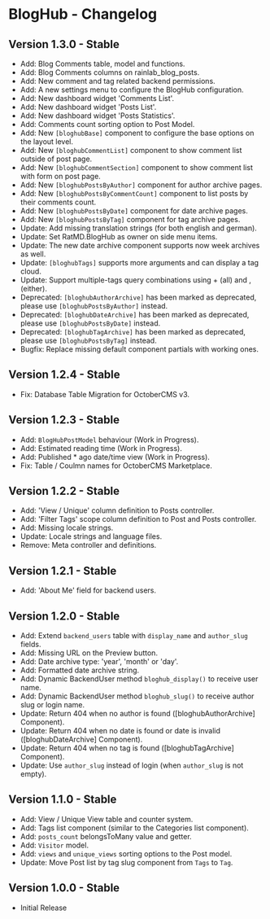 BlogHub - Changelog
===================

Version 1.3.0 - Stable
----------------------
- Add: Blog Comments table, model and functions.
- Add: Blog Comments columns on rainlab_blog_posts.
- Add: New comment and tag related backend permissions.
- Add: A new settings menu to configure the BlogHub configuration.
- Add: New dashboard widget 'Comments List'.
- Add: New dashboard widget 'Posts List'.
- Add: New dashboard widget 'Posts Statistics'.
- Add: Comments count sorting option to Post Model.
- Add: New `[bloghubBase]` component to configure the base options on the layout level.
- Add: New `[bloghubCommentList]` component to show comment list outside of post page.
- Add: New `[bloghubCommentSection]` component to show comment list with form on post page.
- Add: New `[bloghubPostsByAuthor]` component for author archive pages.
- Add: New `[bloghubPostsByCommentCount]` component to list posts by their comments count.
- Add: New `[bloghubPostsByDate]` component for date archive pages.
- Add: New `[bloghubPostsByTag]` component for tag archive pages.
- Update: Add missing translation strings (for both english and german).
- Update: Set RatMD.BlogHub as owner on side menu items.
- Update: The new date archive component supports now week archives as well.
- Update: `[bloghubTags]` supports more arguments and can display a tag cloud.
- Update: Support multiple-tags query combinations using + (all) and , (either).
- Deprecated: `[bloghubAuthorArchive]` has been marked as deprecated, please use `[bloghubPostsByAuthor]` instead.
- Deprecated: `[bloghubDateArchive]` has been marked as deprecated, please use `[bloghubPostsByDate]` instead.
- Deprecated: `[bloghubTagArchive]` has been marked as deprecated, please use `[bloghubPostsByTag]` instead.
- Bugfix: Replace missing default component partials with working ones.

Version 1.2.4 - Stable
----------------------
- Fix: Database Table Migration for OctoberCMS v3.

Version 1.2.3 - Stable
----------------------
- Add: `BlogHubPostModel` behaviour (Work in Progress).
- Add: Estimated reading time (Work in Progress).
- Add: Published * ago date/time view (Work in Progress).
- Fix: Table / Coulmn names for OctoberCMS Marketplace.

Version 1.2.2 - Stable
----------------------
- Add: 'View / Unique' column definition to Posts controller.
- Add: 'Filter Tags' scope column definition to Post and Posts controller.
- Add: Missing locale strings.
- Update: Locale strings and language files.
- Remove: Meta controller and definitions.

Version 1.2.1 - Stable
----------------------
- Add: 'About Me' field for backend users.

Version 1.2.0 - Stable
----------------------
- Add: Extend `backend_users` table with `display_name` and `author_slug` fields.
- Add: Missing URL on the Preview button.
- Add: Date archive type: 'year', 'month' or 'day'.
- Add: Formatted date archive string.
- Add: Dynamic BackendUser method `bloghub_display()` to receive user name.
- Add: Dynamic BackendUser method `bloghub_slug()` to receive author slug or login name.
- Update: Return 404 when no author is found ([bloghubAuthorArchive] Component).
- Update: Return 404 when no date is found or date is invalid ([bloghubDateArchive] Component).
- Update: Return 404 when no tag is found ([bloghubTagArchive] Component).
- Update: Use `author_slug` instead of login (when `author_slug` is not empty).

Version 1.1.0 - Stable
----------------------
- Add: View / Unique View table and counter system. 
- Add: Tags list component (similar to the Categories list component).
- Add: `posts_count` belongsToMany value and getter.
- Add: `Visitor` model.
- Add: `views` and `unique_views` sorting options to the Post model.
- Update: Move Post list by tag slug component from `Tags` to `Tag`.

Version 1.0.0 - Stable
----------------------
- Initial Release